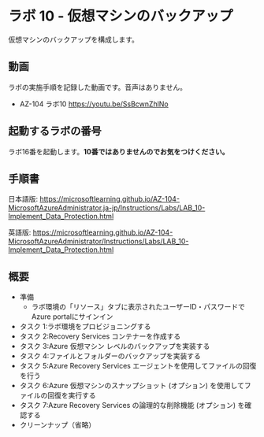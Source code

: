 # ラボ 10 - 仮想マシンのバックアップ

仮想マシンのバックアップを構成します。

## 動画

ラボの実施手順を記録した動画です。音声はありません。

- AZ-104 ラボ10 https://youtu.be/SsBcwnZhlNo

## 起動するラボの番号

ラボ16番を起動します。**10番ではありませんのでお気をつけください。**

## 手順書

日本語版:
https://microsoftlearning.github.io/AZ-104-MicrosoftAzureAdministrator.ja-jp/Instructions/Labs/LAB_10-Implement_Data_Protection.html

英語版:
https://microsoftlearning.github.io/AZ-104-MicrosoftAzureAdministrator/Instructions/Labs/LAB_10-Implement_Data_Protection.html

## 概要

- 準備
  - ラボ環境の「リソース」タブに表示されたユーザーID・パスワードでAzure portalにサインイン
- タスク 1:ラボ環境をプロビジョニングする
- タスク 2:Recovery Services コンテナーを作成する
- タスク 3:Azure 仮想マシン レベルのバックアップを実装する
- タスク 4:ファイルとフォルダーのバックアップを実装する
- タスク 5:Azure Recovery Services エージェントを使用してファイルの回復を行う
- タスク 6:Azure 仮想マシンのスナップショット (オプション) を使用してファイルの回復を実行する
- タスク 7:Azure Recovery Services の論理的な削除機能 (オプション) を確認する
- クリーンナップ（省略）
